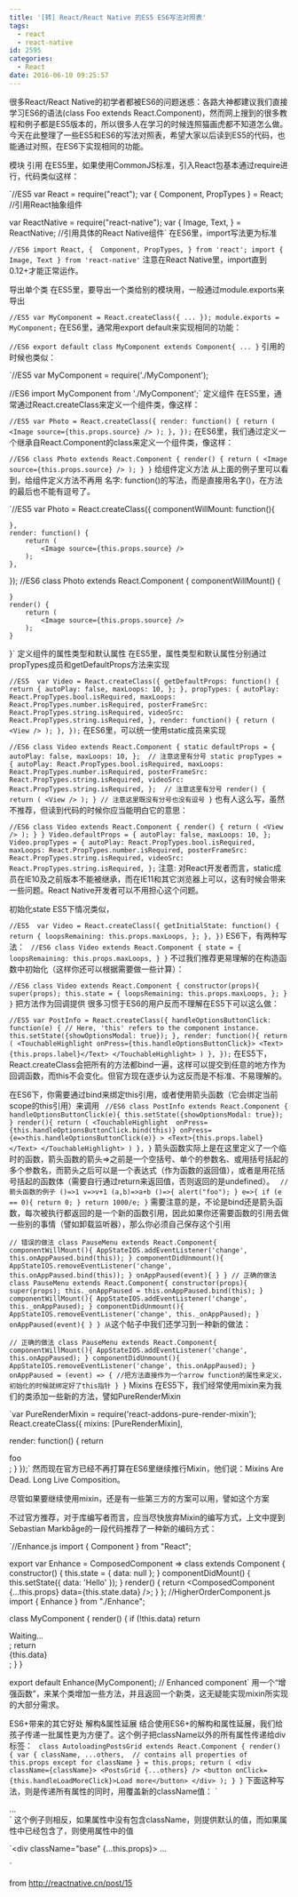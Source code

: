 ```yaml
---
title: '[转] React/React Native 的ES5 ES6写法对照表'
tags:
  - react
  - react-native
id: 2595
categories:
  - React
date: 2016-06-10 09:25:57
---
```


很多React/React Native的初学者都被ES6的问题迷惑：各路大神都建议我们直接学习ES6的语法(class Foo extends React.Component)，然而网上搜到的很多教程和例子都是ES5版本的，所以很多人在学习的时候连照猫画虎都不知道怎么做。今天在此整理了一些ES5和ES6的写法对照表，希望大家以后读到ES5的代码，也能通过对照，在ES6下实现相同的功能。

模块
引用
在ES5里，如果使用CommonJS标准，引入React包基本通过require进行，代码类似这样：

`//ES5
var React = require("react");
var {
    Component,
    PropTypes
} = React;  //引用React抽象组件

var ReactNative = require("react-native");
var {
    Image,
    Text,
} = ReactNative;  //引用具体的React Native组件`
在ES6里，import写法更为标准

`//ES6
import React, { 
    Component,
    PropTypes,
} from 'react';
import {
    Image,
    Text
} from 'react-native'`
注意在React Native里，import直到0.12+才能正常运作。

导出单个类
在ES5里，要导出一个类给别的模块用，一般通过module.exports来导出
<!--more-->

`//ES5
var MyComponent = React.createClass({
    ...
});
module.exports = MyComponent;`
在ES6里，通常用export default来实现相同的功能：

`//ES6
export default class MyComponent extends Component{
    ...
}`
引用的时候也类似：

`//ES5
var MyComponent = require('./MyComponent');

//ES6
import MyComponent from './MyComponent';`
定义组件
在ES5里，通常通过React.createClass来定义一个组件类，像这样：

`//ES5
var Photo = React.createClass({
    render: function() {
        return (
            <Image source={this.props.source} />
        );
    },
});`
在ES6里，我们通过定义一个继承自React.Component的class来定义一个组件类，像这样：

`//ES6
class Photo extends React.Component {
    render() {
        return (
            <Image source={this.props.source} />
        );
    }
}`
给组件定义方法
从上面的例子里可以看到，给组件定义方法不再用 名字: function()的写法，而是直接用名字()，在方法的最后也不能有逗号了。

`//ES5 
var Photo = React.createClass({
    componentWillMount: function(){

    },
    render: function() {
        return (
            <Image source={this.props.source} />
        );
    },
});
//ES6
class Photo extends React.Component {
    componentWillMount() {

    }
    render() {
        return (
            <Image source={this.props.source} />
        );
    }
}`
定义组件的属性类型和默认属性
在ES5里，属性类型和默认属性分别通过propTypes成员和getDefaultProps方法来实现

`//ES5 
var Video = React.createClass({
    getDefaultProps: function() {
        return {
            autoPlay: false,
            maxLoops: 10,
        };
    },
    propTypes: {
        autoPlay: React.PropTypes.bool.isRequired,
        maxLoops: React.PropTypes.number.isRequired,
        posterFrameSrc: React.PropTypes.string.isRequired,
        videoSrc: React.PropTypes.string.isRequired,
    },
    render: function() {
        return (
            <View />
        );
    },
});`
在ES6里，可以统一使用static成员来实现

`//ES6
class Video extends React.Component {
    static defaultProps = {
        autoPlay: false,
        maxLoops: 10,
    };  // 注意这里有分号
    static propTypes = {
        autoPlay: React.PropTypes.bool.isRequired,
        maxLoops: React.PropTypes.number.isRequired,
        posterFrameSrc: React.PropTypes.string.isRequired,
        videoSrc: React.PropTypes.string.isRequired,
    };  // 注意这里有分号
    render() {
        return (
            <View />
        );
    } // 注意这里既没有分号也没有逗号
}`
也有人这么写，虽然不推荐，但读到代码的时候你应当能明白它的意思：

`//ES6
class Video extends React.Component {
    render() {
        return (
            <View />
        );
    }
}
Video.defaultProps = {
    autoPlay: false,
    maxLoops: 10,
};
Video.propTypes = {
    autoPlay: React.PropTypes.bool.isRequired,
    maxLoops: React.PropTypes.number.isRequired,
    posterFrameSrc: React.PropTypes.string.isRequired,
    videoSrc: React.PropTypes.string.isRequired,
};`
注意: 对React开发者而言，static成员在IE10及之前版本不能被继承，而在IE11和其它浏览器上可以，这有时候会带来一些问题。React Native开发者可以不用担心这个问题。

初始化state
ES5下情况类似，

`//ES5 
var Video = React.createClass({
    getInitialState: function() {
        return {
            loopsRemaining: this.props.maxLoops,
        };
    },
})`
ES6下，有两种写法：
`
//ES6
class Video extends React.Component {
    state = {
        loopsRemaining: this.props.maxLoops,
    }
}`
不过我们推荐更易理解的在构造函数中初始化（这样你还可以根据需要做一些计算）：

`//ES6
class Video extends React.Component {
    constructor(props){
        super(props);
        this.state = {
            loopsRemaining: this.props.maxLoops,
        };
    }
}`
把方法作为回调提供
很多习惯于ES6的用户反而不理解在ES5下可以这么做：

`//ES5
var PostInfo = React.createClass({
    handleOptionsButtonClick: function(e) {
        // Here, 'this' refers to the component instance.
        this.setState({showOptionsModal: true});
    },
    render: function(){
        return (
            <TouchableHighlight onPress={this.handleOptionsButtonClick}>
                <Text>{this.props.label}</Text>
            </TouchableHighlight>
        )
    },
});`
在ES5下，React.createClass会把所有的方法都bind一遍，这样可以提交到任意的地方作为回调函数，而this不会变化。但官方现在逐步认为这反而是不标准、不易理解的。

在ES6下，你需要通过bind来绑定this引用，或者使用箭头函数（它会绑定当前scope的this引用）来调用
`
//ES6
class PostInfo extends React.Component
{
    handleOptionsButtonClick(e){
        this.setState({showOptionsModal: true});
    }
    render(){
        return (
            <TouchableHighlight 
                onPress={this.handleOptionsButtonClick.bind(this)}
                onPress={e=>this.handleOptionsButtonClick(e)}
                >
                <Text>{this.props.label}</Text>
            </TouchableHighlight>
        )
    },
}`
箭头函数实际上是在这里定义了一个临时的函数，箭头函数的箭头=>之前是一个空括号、单个的参数名、或用括号括起的多个参数名，而箭头之后可以是一个表达式（作为函数的返回值），或者是用花括号括起的函数体（需要自行通过return来返回值，否则返回的是undefined）。
`
// 箭头函数的例子
()=>1
v=>v+1
(a,b)=>a+b
()=>{
    alert("foo");
}
e=>{
    if (e == 0){
        return 0;
    }
    return 1000/e;
}`
需要注意的是，不论是bind还是箭头函数，每次被执行都返回的是一个新的函数引用，因此如果你还需要函数的引用去做一些别的事情（譬如卸载监听器），那么你必须自己保存这个引用

`// 错误的做法
class PauseMenu extends React.Component{
    componentWillMount(){
        AppStateIOS.addEventListener('change', this.onAppPaused.bind(this));
    }
    componentDidUnmount(){
        AppStateIOS.removeEventListener('change', this.onAppPaused.bind(this));
    }
    onAppPaused(event){
    }
}
// 正确的做法
class PauseMenu extends React.Component{
    constructor(props){
        super(props);
        this._onAppPaused = this.onAppPaused.bind(this);
    }
    componentWillMount(){
        AppStateIOS.addEventListener('change', this._onAppPaused);
    }
    componentDidUnmount(){
        AppStateIOS.removeEventListener('change', this._onAppPaused);
    }
    onAppPaused(event){
    }
}
从`这个帖子中我们还学习到一种新的做法：

`// 正确的做法
class PauseMenu extends React.Component{
    componentWillMount(){
        AppStateIOS.addEventListener('change', this.onAppPaused);
    }
    componentDidUnmount(){
        AppStateIOS.removeEventListener('change', this.onAppPaused);
    }
    onAppPaused = (event) => {
        //把方法直接作为一个arrow function的属性来定义，初始化的时候就绑定好了this指针
    }
}`
Mixins
在ES5下，我们经常使用mixin来为我们的类添加一些新的方法，譬如PureRenderMixin

`var PureRenderMixin = require('react-addons-pure-render-mixin');
React.createClass({
  mixins: [PureRenderMixin],

  render: function() {
    return <div className={this.props.className}>foo</div>;
  }
});`
然而现在官方已经不再打算在ES6里继续推行Mixin，他们说：Mixins Are Dead. Long Live Composition。

尽管如果要继续使用mixin，还是有一些第三方的方案可以用，譬如这个方案

不过官方推荐，对于库编写者而言，应当尽快放弃Mixin的编写方式，上文中提到Sebastian Markbåge的一段代码推荐了一种新的编码方式：

`//Enhance.js
import { Component } from "React";

export var Enhance = ComposedComponent => class extends Component {
    constructor() {
        this.state = { data: null };
    }
    componentDidMount() {
        this.setState({ data: 'Hello' });
    }
    render() {
        return <ComposedComponent {...this.props} data={this.state.data} />;
    }
};
//HigherOrderComponent.js
import { Enhance } from "./Enhance";

class MyComponent {
    render() {
        if (!this.data) return <div>Waiting...</div>;
        return <div>{this.data}</div>;
    }
}

export default Enhance(MyComponent); // Enhanced component`
用一个“增强函数”，来某个类增加一些方法，并且返回一个新类，这无疑能实现mixin所实现的大部分需求。

ES6+带来的其它好处
解构&属性延展
结合使用ES6+的解构和属性延展，我们给孩子传递一批属性更为方便了。这个例子把className以外的所有属性传递给div标签：
`
class AutoloadingPostsGrid extends React.Component {
    render() {
        var {
            className,
            ...others,  // contains all properties of this.props except for className
        } = this.props;
        return (
            <div className={className}>
                <PostsGrid {...others} />
                <button onClick={this.handleLoadMoreClick}>Load more</button>
            </div>
        );
    }
}`
下面这种写法，则是传递所有属性的同时，用覆盖新的className值：
`
<div {...this.props} className="override">
    …
</div>`
这个例子则相反，如果属性中没有包含className，则提供默认的值，而如果属性中已经包含了，则使用属性中的值

`<div className="base" {...this.props}>
    …
</div>`

from http://reactnative.cn/post/15